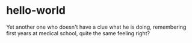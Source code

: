 # hello-world
Yet another one who doesn't have a clue what he is doing, remembering first years at medical school, quite the same feeling right? 

